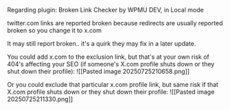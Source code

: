 Regarding plugin: Broken Link Checker by WPMU DEV, in Local mode

twitter.com links are reported broken because redirects are usually reported broken
so you change it to x.com

It may still report broken.. it's a quirk they may fix in a later update.

You could add x.com to the exclusion link, but that's at your own risk of 404's affecting your SEO (if someone's X.com profile shuts down or they shut down their profile):
![[Pasted image 20250725210658.png]]

Or you could exclude that particular x.com profile link, but same risk if that X.com profile shuts down or they shut down their profile:
![[Pasted image 20250725211330.png]]
